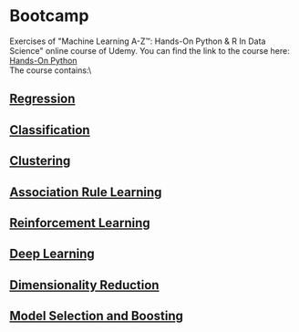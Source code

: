 # Bootcamp

Exercises of "Machine Learning A-Z™: Hands-On Python & R In Data Science" online course of Udemy. You can find the link to the course here:
[Hands-On Python](https://www.udemy.com/course/machinelearning/)\
The course contains:\
## [Regression]()
## [Classification]()
## [Clustering]()
## [Association Rule Learning]()
## [Reinforcement Learning]()
## [Deep Learning]()
## [Dimensionality Reduction]()
## [Model Selection and Boosting]()
